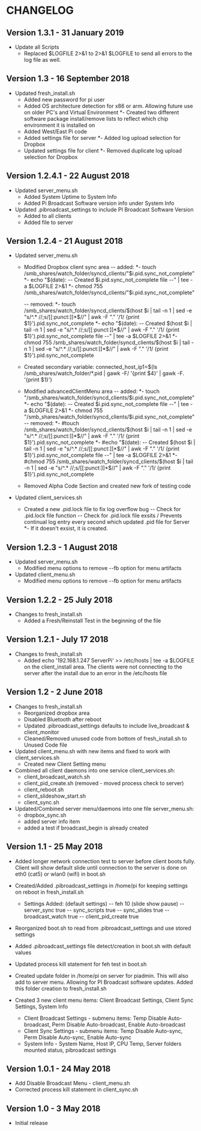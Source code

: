 # CHANGELOG
## Version 1.3.1 - 31 January 2019
* Update all Scripts
	- Replaced $LOGFILE 2>&1 to 2>&1 $LOGFILE to send all errors to the log file as well.

## Version 1.3 - 16 September 2018
* Updated fresh_install.sh
	- Added new password for pi user
	- Added OS architecture detection for x86 or arm.  Allowing future use on older PC's and Virtual Environment
		*- Created two different software package install/remove lists to reflect which chip environment it is installed on
	- Added West/East Pi code
	- Added settings file for server
		*- Added log upload selection for Dropbox
	- Updated settings file for client
		*- Removed duplicate log upload selection for Dropbox




## Version 1.2.4.1 - 22 August 2018
* Updated server_menu.sh
	- Added System Uptime to System Info
	- Added Pi Broadcast Software version info under System Info
* Updated .pibroadcast_settings to include PI Broadcast Software Version
	- Added to all clients
	- Added file to server

## Version 1.2.4 - 21 August 2018
* Updated server_menu.sh
	- Modified Dropbox client sync area 
		-- added:
			*- touch /smb_shares/watch_folder/syncd_clients/"$i.pid.sync_not_complete"
			*- echo "$(date): -- Created $i.pid.sync_not_complete file --" | tee -a $LOGFILE 2>&1
			*- chmod 755 /smb_shares/watch_folder/syncd_clients/"$i.pid.sync_not_complete"
			
		-- removed:
			*- touch /smb_shares/watch_folder/syncd_clients/$(host $i | tail -n 1 | sed -e "s/^.* //;s/[[:punct:]]*$//" | awk -F "." '/1/ {print $1}').pid.sync_not_complete
			*- echo "$(date): -- Created $(host $i | tail -n 1 | sed -e "s/^.* //;s/[[:punct:]]*$//" | awk -F "." '/1/ {print $1}').pid.sync_not_complete file --" | tee -a $LOGFILE 2>&1
			*- chmod 755 /smb_shares/watch_folder/syncd_clients/$(host $i | tail -n 1 | sed -e "s/^.* //;s/[[:punct:]]*$//" | awk -F "." '/1/ {print $1}').pid.sync_not_complete
			
	- Created secondary variable: connected_host_ip1=$(ls /smb_shares/watch_folder/*.pid | gawk -F/ '{print $4}' | gawk -F. '{print $1}')
	- Modified advancedClientMenu area
		-- added:
			*- touch "/smb_shares/watch_folder/syncd_clients/$i.pid.sync_not_complete"
			*- echo "$(date): -- Created $i.pid.sync_not_complete file --" | tee -a $LOGFILE 2>&1
			*- chmod 755 "/smb_shares/watch_folder/syncd_clients/$i.pid.sync_not_complete"
		-- removed:
			*- #touch /smb_shares/watch_folder/syncd_clients/$(host $i | tail -n 1 | sed -e "s/^.* //;s/[[:punct:]]*$//" | awk -F "." '/1/ {print $1}').pid.sync_not_complete
			*- #echo "$(date): -- Created $(host $i | tail -n 1 | sed -e "s/^.* //;s/[[:punct:]]*$//" | awk -F "." '/1/ {print $1}').pid.sync_not_complete file --" | tee -a $LOGFILE 2>&1
			*- #chmod 755 /smb_shares/watch_folder/syncd_clients/$(host $i | tail -n 1 | sed -e "s/^.* //;s/[[:punct:]]*$//" | awk -F "." '/1/ {print $1}').pid.sync_not_complete
	- Removed Alpha Code Section and created new fork of testing code
			
* Updated client_services.sh
	- Created a new .pid.lock file to fix log overflow bug
		-- Check for .pid.lock file function
		-- Check for .pid.lock file exsits / Prevents continual log entry every second which updated .pid file for Server
			*- If it doesn't exsist, it is created.
			
## Version 1.2.3 - 1 August 2018
* Updated server_menu.sh
	- Modified menu options to remove --fb option for menu artifacts
* Updated client_menu.sh
	- Modified menu options to remove --fb option for menu artifacts

## Version 1.2.2 - 25 July 2018
* Changes to fresh_install.sh
	- Added a Fresh/Reinstall Test in the beginning of the file


## Version 1.2.1 - July 17 2018
* Changes to fresh_install.sh
	- Added echo '192.168.1.247		ServerPi' >> /etc/hosts | tee -a $LOGFILE  on the client_install area.  The clients were not connecting to the server after the install due to an error in the /etc/hosts file

## Version 1.2 - 2 June 2018
* Changes to fresh_install.sh
	- Reorganized dropbox area
	- Disabled Bluetooth after reboot
	- Updated .pibroadcast_settings defaults to include live_broadcast & client_monitor
	- Cleaned/Removed unused code from bottom of fresh_install.sh to Unused Code file
* Updated client_menu.sh with new items and fixed to work with client_services.sh
	- Created new Client Setting menu
* Combined all client daemons into one service client_services.sh:
	- client_broadcast_watch.sh
	- client_pid_create.sh (removed - moved process check to server)
	- client_reboot.sh
	- client_slideshow_start.sh
	- client_sync.sh
* Updated/Combined server menu/daemons into one file server_menu.sh:
	- dropbox_sync.sh
	- added server info item
	- added a test if broadcast_begin is already created
	

## Version 1.1 - 25 May 2018
* Added longer network connection test to server before client boots fully.  Client will show default slide until connection to the server is done on eth0 (cat5) or wlan0 (wifi) in boot.sh
* Created/Added .pibroadcast_settings in /home/pi for keeping settings on reboot in fresh_install.sh
	- Settings Added: (default settings)
	  -- feh 10 (slide show pause)
	  -- server_sync true
	  -- sync_scripts true
	  -- sync_slides true
	  -- broadcast_watch true 
	  -- client_pid_create true

* Reorganized boot.sh to read from .pibroadcast_settings and use stored settings
* Added .pibroadcast_settings file detect/creation in boot.sh with default values
* Updated process kill statement for feh test in boot.sh
* Created update folder in /home/pi on server for piadmin.  This will also add to server menu.  Allowing for PI Broadcast software updates.  Added this folder creation to fresh_install.sh
* Created 3 new client menu items: Client Broadcast Settings, Client Sync Settings, System Info
	- Client Broadcast Settings - submenu items: Temp Disable Auto-broadcast, Perm Disable Auto-broadcast, Enable Auto-broadcast
	- Client Sync Settings - submenu items: Temp Disable Auto-sync, Perm Disable Auto-sync, Enable Auto-sync
	- System Info - System Name, Host IP, CPU Temp, Server folders mounted status, pibroadcast settings


## Version 1.0.1 - 24 May 2018
* Add Disable Broadcast Menu - client_menu.sh
* Corrected process kill statement in client_sync.sh

## Version 1.0 - 3 May 2018
* Initial release
